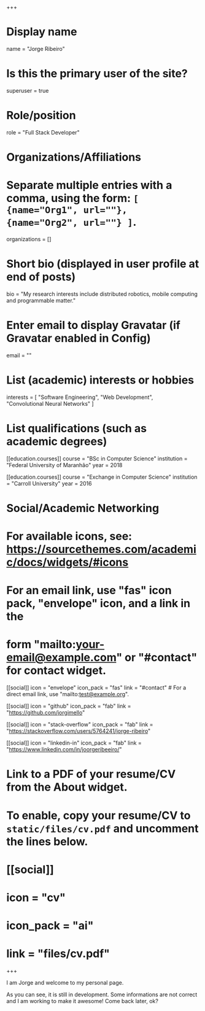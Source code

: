+++
# Display name
name = "Jorge Ribeiro"

# Is this the primary user of the site?
superuser = true

# Role/position
role = "Full Stack Developer"

# Organizations/Affiliations
#   Separate multiple entries with a comma, using the form: `[ {name="Org1", url=""}, {name="Org2", url=""} ]`.
organizations = []

# Short bio (displayed in user profile at end of posts)
bio = "My research interests include distributed robotics, mobile computing and programmable matter."

# Enter email to display Gravatar (if Gravatar enabled in Config)
email = ""

# List (academic) interests or hobbies
interests = [
  "Software Engineering",
  "Web Development",  
  "Convolutional Neural Networks"
]

# List qualifications (such as academic degrees)
[[education.courses]]
  course = "BSc in Computer Science"
  institution = "Federal University of Maranhão"
  year = 2018

[[education.courses]]
  course = "Exchange in Computer Science"
  institution = "Carroll University"
  year = 2016

# Social/Academic Networking
# For available icons, see: https://sourcethemes.com/academic/docs/widgets/#icons
#   For an email link, use "fas" icon pack, "envelope" icon, and a link in the
#   form "mailto:your-email@example.com" or "#contact" for contact widget.

[[social]]
  icon = "envelope"
  icon_pack = "fas"
  link = "#contact"  # For a direct email link, use "mailto:test@example.org".

[[social]]
  icon = "github"
  icon_pack = "fab"
  link = "https://github.com/jorgimello"

[[social]]
  icon = "stack-overflow"
  icon_pack = "fab"
  link = "https://stackoverflow.com/users/5764241/jorge-ribeiro"

[[social]]
  icon = "linkedin-in"
  icon_pack = "fab"
  link = "https://www.linkedin.com/in/joorgeribeeiro/"

# Link to a PDF of your resume/CV from the About widget.
# To enable, copy your resume/CV to `static/files/cv.pdf` and uncomment the lines below.
# [[social]]
#   icon = "cv"
#   icon_pack = "ai"
#   link = "files/cv.pdf"

+++

I am Jorge and welcome to my personal page.

As you can see, it is still in development. Some informations are not correct and I am working to make it awesome!
Come back later, ok?